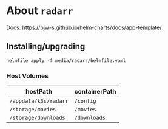 About `radarr`
===
Docs: https://bjw-s.github.io/helm-charts/docs/app-template/


Installing/upgrading
---

```shell
helmfile apply -f media/radarr/helmfile.yaml
```

### Host Volumes

| hostPath              | containerPath |
|-----------------------|---------------|
| `/appdata/k3s/radarr` | `/config`     |
| `/storage/movies`     | `/movies`     |
| `/storage/downloads`  | `/downloads`  |
